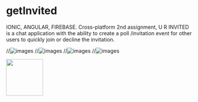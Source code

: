 # getInvited
IONIC, ANGULAR, FIREBASE. Cross-platform 2nd assignment, U R INVITED is a chat application with the ability to create a poll /invitation event for other users to quickly join or decline the invitation.

//![images](https://github.com/purich-puri/getInvited/blob/master/src/assets/unnamed.png)
//![images](https://github.com/purich-puri/getInvited/blob/master/src/assets/unnamed%20(1).png)
//![images](https://github.com/purich-puri/getInvited/blob/master/src/assets/unnamed%20(2).png)
//![images](https://github.com/purich-puri/getInvited/blob/master/src/assets/unnamed%20(3).png)

<img src="https://github.com/purich-puri/getInvited/blob/master/src/assets/unnamed.png" width="100">
